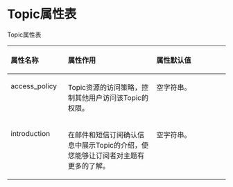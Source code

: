 # Topic属性表<a name="ZH-CN_TOPIC_0038403195"></a>

Topic属性表

<a name="table13529670144050"></a>
<table><thead align="left"><tr id="row56391866144050"><th class="cellrowborder" valign="top" width="26.19%" id="mcps1.1.4.1.1"><p id="p39045854144050"><a name="p39045854144050"></a><a name="p39045854144050"></a>属性名称</p>
</th>
<th class="cellrowborder" valign="top" width="40.48%" id="mcps1.1.4.1.2"><p id="p8597644144050"><a name="p8597644144050"></a><a name="p8597644144050"></a>属性作用</p>
</th>
<th class="cellrowborder" valign="top" width="33.33%" id="mcps1.1.4.1.3"><p id="p25320574144050"><a name="p25320574144050"></a><a name="p25320574144050"></a>属性默认值</p>
</th>
</tr>
</thead>
<tbody><tr id="row26558581144050"><td class="cellrowborder" valign="top" width="26.19%" headers="mcps1.1.4.1.1 "><p id="p3761416144050"><a name="p3761416144050"></a><a name="p3761416144050"></a>access_policy</p>
</td>
<td class="cellrowborder" valign="top" width="40.48%" headers="mcps1.1.4.1.2 "><p id="p36239317144050"><a name="p36239317144050"></a><a name="p36239317144050"></a>Topic资源的访问策略，控制其他用户访问该Topic的权限。</p>
</td>
<td class="cellrowborder" valign="top" width="33.33%" headers="mcps1.1.4.1.3 "><p id="p49703554144050"><a name="p49703554144050"></a><a name="p49703554144050"></a>空字符串。</p>
</td>
</tr>
<tr id="row33669816174231"><td class="cellrowborder" valign="top" width="26.19%" headers="mcps1.1.4.1.1 "><p id="p50642438174234"><a name="p50642438174234"></a><a name="p50642438174234"></a>introduction</p>
</td>
<td class="cellrowborder" valign="top" width="40.48%" headers="mcps1.1.4.1.2 "><p id="p8396805174234"><a name="p8396805174234"></a><a name="p8396805174234"></a>在邮件和短信订阅确认信息中展示Topic的介绍，使您能够让订阅者对主题有更多的了解。</p>
</td>
<td class="cellrowborder" valign="top" width="33.33%" headers="mcps1.1.4.1.3 "><p id="p9052629174234"><a name="p9052629174234"></a><a name="p9052629174234"></a>空字符串。</p>
</td>
</tr>
</tbody>
</table>

